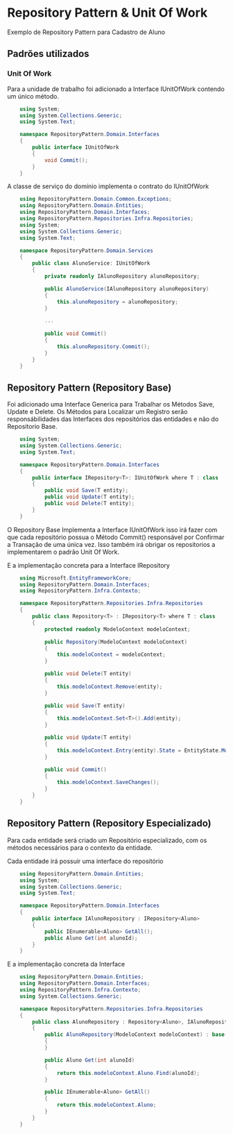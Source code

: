 # Repository Pattern & Unit Of Work
Exemplo de Repository Pattern para Cadastro de Aluno

## Padrões utilizados

### Unit Of Work

Para a unidade de trabalho foi adicionado a Interface IUnitOfWork contendo um único método.

```c#
    using System;
    using System.Collections.Generic;
    using System.Text;

    namespace RepositoryPattern.Domain.Interfaces
    {
        public interface IUnitOfWork
        {
            void Commit();
        }
    }
```

A classe de serviço do domínio implementa o contrato do IUnitOfWork

```C#
    using RepositoryPattern.Domain.Common.Exceptions;
    using RepositoryPattern.Domain.Entities;
    using RepositoryPattern.Domain.Interfaces;
    using RepositoryPattern.Repositories.Infra.Repositories;
    using System;
    using System.Collections.Generic;
    using System.Text;

    namespace RepositoryPattern.Domain.Services
    {
        public class AlunoService: IUnitOfWork
        {
            private readonly IAlunoRepository alunoRepository;

            public AlunoService(IAlunoRepository alunoRepository)
            {
                this.alunoRepository = alunoRepository;
            }

            ...
 
            public void Commit()
            {
                this.alunoRepository.Commit();
            }
        }
    }

```

## Repository Pattern (Repository Base)

Foi adicionado uma Interface Generica para Trabalhar os Métodos Save, Update e Delete.
Os Métodos para Localizar um Registro serão responsábilidades das Interfaces dos repositórios das entidades e não do Repositorio Base.

```c#
    using System;
    using System.Collections.Generic;
    using System.Text;

    namespace RepositoryPattern.Domain.Interfaces
    {
        public interface IRepository<T>: IUnitOfWork where T : class
        {
            public void Save(T entity);
            public void Update(T entity);
            public void Delete(T entity);
        }
    }
```

O Repository Base Implementa a Interface IUnitOfWork isso irá fazer com que cada repositório possua o Método Commit() responsável por Confirmar a Transação de uma única vez. Isso também irá obrigar os repositorios a implementarem o padrão Unit Of Work.

E a implementação concreta para a Interface IRepository<T>

```c#
    using Microsoft.EntityFrameworkCore;
    using RepositoryPattern.Domain.Interfaces;
    using RepositoryPattern.Infra.Contexto;

    namespace RepositoryPattern.Repositories.Infra.Repositories
    {
        public class Repository<T> : IRepository<T> where T : class
        {
            protected readonly ModeloContext modeloContext;

            public Repository(ModeloContext modeloContext)
            {
                this.modeloContext = modeloContext;
            }

            public void Delete(T entity)
            {
                this.modeloContext.Remove(entity); 
            }

            public void Save(T entity)
            {
                this.modeloContext.Set<T>().Add(entity);
            }

            public void Update(T entity)
            {
                this.modeloContext.Entry(entity).State = EntityState.Modified;
            }

            public void Commit()
            {
                this.modeloContext.SaveChanges();
            }
        }
    }

``` 

## Repository Pattern (Repository Especializado)

Para cada entidade será criado um Repositório especializado, com os métodos necessários para o contexto da entidade.

Cada entidade irá possuir uma interface do repositório

```c#
    using RepositoryPattern.Domain.Entities;
    using System;
    using System.Collections.Generic;
    using System.Text;

    namespace RepositoryPattern.Domain.Interfaces
    {
        public interface IAlunoRepository : IRepository<Aluno>
        {
            public IEnumerable<Aluno> GetAll();
            public Aluno Get(int alunoId);
        }
    }

```

E a implementação concreta da Interface

```c#
    using RepositoryPattern.Domain.Entities;
    using RepositoryPattern.Domain.Interfaces;
    using RepositoryPattern.Infra.Contexto;
    using System.Collections.Generic;

    namespace RepositoryPattern.Repositories.Infra.Repositories
    {
        public class AlunoRepository : Repository<Aluno>, IAlunoRepository
        {
            public AlunoRepository(ModeloContext modeloContext) : base(modeloContext)
            {
            }

            public Aluno Get(int alunoId)
            {
                return this.modeloContext.Aluno.Find(alunoId);
            }

            public IEnumerable<Aluno> GetAll()
            {
                return this.modeloContext.Aluno;
            }
        }
    }
```





